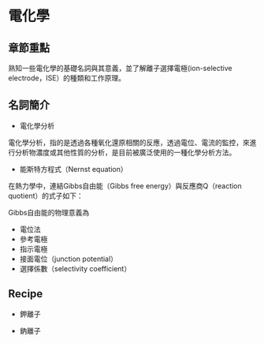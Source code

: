 # 電化學
## 章節重點

熟知一些電化學的基礎名詞與其意義，並了解離子選擇電極(ion-selective electrode，ISE）的種類和工作原理。

## 名詞簡介

* 電化學分析

電化學分析，指的是透過各種氧化還原相關的反應，透過電位、電流的監控，來進行分析物濃度或其他性質的分析，是目前被廣泛使用的一種化學分析方法。

* 能斯特方程式（Nernst equation）


在熱力學中，連結Gibbs自由能（Gibbs free energy）與反應商Q（reaction quotient）的式子如下：

Gibbs自由能的物理意義為
<!-- more -->

* 電位法
* 參考電極
* 指示電極
* 接面電位（junction potential）
* 選擇係數（selectivity coefficient）

## Recipe

* 鉀離子

* 鈉離子
